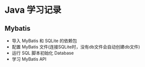 # Java 学习记录
## Mybatis
- 导入 MyBatis 和 SQLite 的依赖包
- 配置 MyBatis 文件(连接SQLite时，没有db文件会自动创建db文件)
- 运行 SQL 脚本初始化 Database
- 学习 MyBatis API